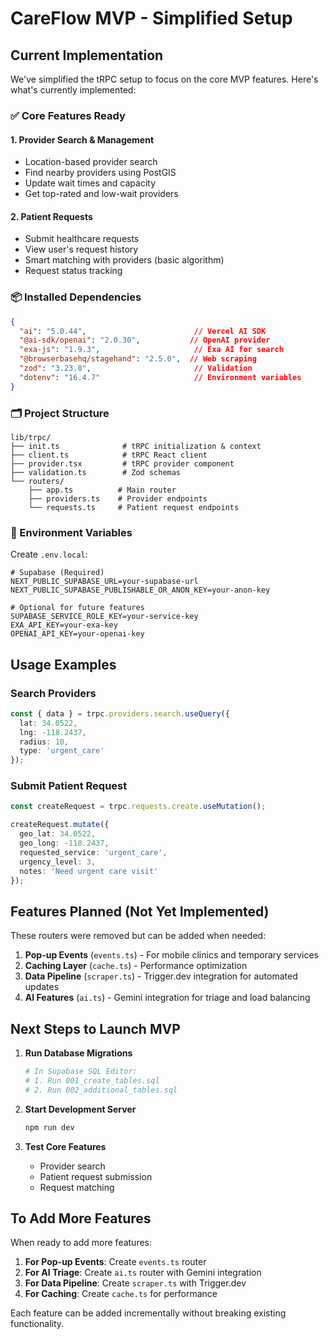 # CareFlow MVP - Simplified Setup

## Current Implementation

We've simplified the tRPC setup to focus on the core MVP features. Here's what's currently implemented:

### ✅ Core Features Ready

#### 1. **Provider Search & Management**
- Location-based provider search
- Find nearby providers using PostGIS
- Update wait times and capacity
- Get top-rated and low-wait providers

#### 2. **Patient Requests**
- Submit healthcare requests
- View user's request history
- Smart matching with providers (basic algorithm)
- Request status tracking

### 📦 Installed Dependencies

```json
{
  "ai": "5.0.44",                        // Vercel AI SDK
  "@ai-sdk/openai": "2.0.30",           // OpenAI provider
  "exa-js": "1.9.3",                     // Exa AI for search
  "@browserbasehq/stagehand": "2.5.0",  // Web scraping
  "zod": "3.23.8",                       // Validation
  "dotenv": "16.4.7"                     // Environment variables
}
```

### 🗂️ Project Structure

```
lib/trpc/
├── init.ts              # tRPC initialization & context
├── client.ts            # tRPC React client
├── provider.tsx         # tRPC provider component
├── validation.ts        # Zod schemas
└── routers/
    ├── app.ts          # Main router
    ├── providers.ts    # Provider endpoints
    └── requests.ts     # Patient request endpoints
```

### 🔑 Environment Variables

Create `.env.local`:
```env
# Supabase (Required)
NEXT_PUBLIC_SUPABASE_URL=your-supabase-url
NEXT_PUBLIC_SUPABASE_PUBLISHABLE_OR_ANON_KEY=your-anon-key

# Optional for future features
SUPABASE_SERVICE_ROLE_KEY=your-service-key
EXA_API_KEY=your-exa-key
OPENAI_API_KEY=your-openai-key
```

## Usage Examples

### Search Providers
```typescript
const { data } = trpc.providers.search.useQuery({
  lat: 34.0522,
  lng: -118.2437,
  radius: 10,
  type: 'urgent_care'
});
```

### Submit Patient Request
```typescript
const createRequest = trpc.requests.create.useMutation();

createRequest.mutate({
  geo_lat: 34.0522,
  geo_long: -118.2437,
  requested_service: 'urgent_care',
  urgency_level: 3,
  notes: 'Need urgent care visit'
});
```

## Features Planned (Not Yet Implemented)

These routers were removed but can be added when needed:

1. **Pop-up Events** (`events.ts`) - For mobile clinics and temporary services
2. **Caching Layer** (`cache.ts`) - Performance optimization
3. **Data Pipeline** (`scraper.ts`) - Trigger.dev integration for automated updates
4. **AI Features** (`ai.ts`) - Gemini integration for triage and load balancing

## Next Steps to Launch MVP

1. **Run Database Migrations**
   ```bash
   # In Supabase SQL Editor:
   # 1. Run 001_create_tables.sql
   # 2. Run 002_additional_tables.sql
   ```

2. **Start Development Server**
   ```bash
   npm run dev
   ```

3. **Test Core Features**
   - Provider search
   - Patient request submission
   - Request matching

## To Add More Features

When ready to add more features:

1. **For Pop-up Events**: Create `events.ts` router
2. **For AI Triage**: Create `ai.ts` router with Gemini integration
3. **For Data Pipeline**: Create `scraper.ts` with Trigger.dev
4. **For Caching**: Create `cache.ts` for performance

Each feature can be added incrementally without breaking existing functionality.
